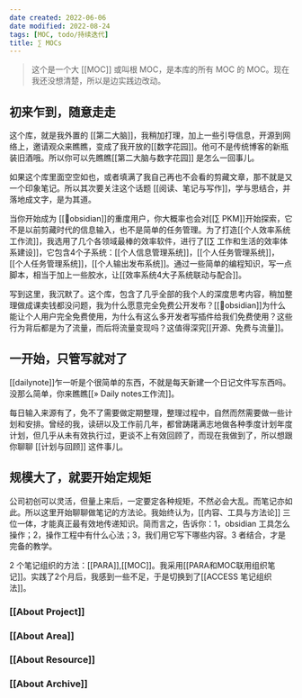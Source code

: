 ```yaml
---
date created: 2022-06-06
date modified: 2022-08-24
tags: [MOC, todo/持续迭代]
title: ∑ MOCs
---
```


> 这个是一个大 [[MOC]] 或叫根 MOC，是本库的所有 MOC 的 MOC。现在我还没想清楚，所以是边实践边改动。

## 初来乍到，随意走走

这个库，就是我外置的 [[第二大脑]]，我稍加打理，加上一些引导信息，开源到网络上，邀请观众来瞧瞧，变成了我开放的[[数字花园]]。他可不是传统博客的新瓶装旧酒哦。所以你可以先瞧瞧[[第二大脑与数字花园]] 是怎么一回事儿。

如果这个库里面空空如也，或者填满了我自己再也不会看的剪藏文章，那不就是又一个印象笔记。所以其次要关注这个话题 [[阅读、笔记与写作]]，学与思结合，并落地成文字，是为其道。

当你开始成为 [[🤖obsidian]]的重度用户，你大概率也会对[[∑ PKM]]开始探索，它不是以前剪藏时代的信息输入，也不是简单的任务管理。为了打造[[个人效率系统工作流]]，我选用了几个各领域最棒的效率软件，进行了[[∑ 工作和生活的效率体系建设]]，它包含4个子系统：[[个人信息管理系统]]，[[个人任务管理系统]]，[[个人任务管理系统]]，[[个人输出发布系统]]。通过一些简单的编程知识，写一点脚本，相当于加上一些胶水，让[[效率系统4大子系统联动与配合]]。

写到这里，我沉默了。这个库，包含了几乎全部的我个人的深度思考内容，稍加整理做成课卖钱都没问题，我为什么愿意完全免费公开发布？[[🤖obsidian]]为什么能让个人用户完全免费使用，为什么有这么多开发者写插件给我们免费使用？这些行为背后都是为了流量，而后将流量变现吗？这值得深究[[开源、免费与流量]]。

## 一开始，只管写就对了

[[dailynote]]乍一听是个很简单的东西，不就是每天新建一个日记文件写东西吗。没那么简单，你来瞧瞧[[» Daily notes工作流]]。

每日输入来源有了，免不了需要做定期整理，整理过程中，自然而然需要做一些计划和安排。曾经的我，读研以及工作前几年，都曾踌躇满志地做各种季度计划年度计划，但几乎从未有效执行过，更谈不上有效回顾了，而现在我做到了，所以想跟你聊聊 [[计划与回顾]] 这件事儿。

## 规模大了，就要开始定规矩

公司初创可以灵活，但量上来后，一定要定各种规矩，不然必会大乱。而笔记亦如此。所以这里开始聊聊做笔记的方法论。我始终认为，[[内容、工具与方法论]] 三位一体，才能真正最有效地传递知识。简而言之，告诉你：1，obsidian 工具怎么操作；2，操作工程中有什么心法；3，我们用它写下哪些内容。3 者结合，才是完备的教学。

2 个笔记组织的方法：[[PARA]],[[MOC]]。我采用[[PARA和MOC联用组织笔记]]。实践了2个月后，我感到一些不足，于是切换到了[[ACCESS 笔记组织法]]。

### [[About Project]]

### [[About Area]]

### [[About Resource]]

### [[About Archive]]

